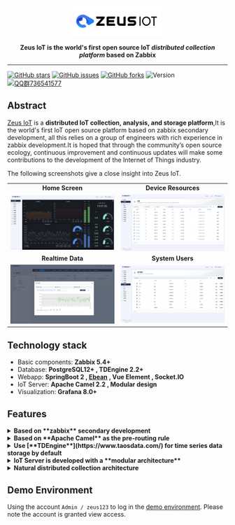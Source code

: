 <p align="center">
<img src="docs/images/zeus-iot-logo.png" alt="banner" width="200px">
</p>

<p align="center">
<b>Zeus IoT is the world's first open source IoT <i>distributed collection platform</i> based on Zabbix</b>
</p>

----

[![GitHub stars](https://img.shields.io/github/stars/zmops/zeus-iot.svg?label=Stars&logo=github)](https://github.com/zmops/zeus-iot)
[![GitHub issues](https://img.shields.io/github/issues/zmops/zeus-iot?label=Issuess&logo=github)](https://github.com/zmops/zeus-iot)
[![GitHub forks](https://img.shields.io/github/forks/zmops/zeus-iot?label=Forks&logo=github)](https://github.com/zmops/zeus-iot)
![Version](https://img.shields.io/badge/version-1.0.0--RELEASE-brightgreen)
[![QQ群736541577](https://img.shields.io/badge/QQ群-736541577-brightgreen)](https://qm.qq.com/cgi-bin/qm/qr?k=CcWBdkXjkgt99bBu5d_-1TeS36DhCkU4&jump_from=webapi)

## Abstract
[Zeus IoT](https://www.zmops.com/) is a **distributed IoT collection, analysis, and storage platform**,It is the world's first IoT open source platform based on zabbix secondary development, all this relies on a group of engineers with rich experience in zabbix development.It is hoped that through the community’s open source ecology, continuous improvement and continuous updates will make some contributions to the development of the Internet of Things industry.

The following screenshots give a close insight into Zeus IoT.
<table>
  <tr>
      <td width="50%" align="center"><b>Home Screen</b></td>
      <td width="50%" align="center"><b>Device Resources</b></td>
  </tr>
  <tr>
     <td><img src="docs/images/snapshot_1.jpg"/></td>
     <td><img src="docs/images/snapshot_3.jpg"/></td>
  </tr>
  <tr>
      <td width="50%" align="center"><b>Realtime Data</b></td>
      <td width="50%" align="center"><b>System Users</b></td>
  </tr>
  <tr>
     <td><img src="docs/images/snapshot_2.jpg"/></td>
     <td><img src="docs/images/snapshot_4.jpg"/></td>
  </tr>
</table>

## Technology stack
- Basic components: **Zabbix 5.4+**
- Database: **PostgreSQL12+ , TDEngine 2.2+**
- Webapp: **SpringBoot 2  ,  [Ebean](https://ebean.io/)  ,  Vue Element , Socket.IO**
- IoT Server: **Apache Camel 2.2 , Modular design**
- Visualization: **Grafana 8.0+**

## Features
<details>
  <summary><b>Based on **zabbix** secondary development</b></summary>
  Based on the powerful distributed capabilities of zabbix, cross-regional collection can be realized
</details>
<details>
  <summary><b>Based on **Apache Camel** as the pre-routing rule</b></summary>
  Very powerful rule-based routing engine, supports 300+ module access, including IoT protocols, born for low code; one line of code can start the protocol service interface.
</details>
<details>
  <summary><b>Use [**TDEngine**](https://www.taosdata.com/) for time series data storage by default</b></summary>
  An ultra-high performance distributed database designed and optimized for time series data.
</details>
<details>
  <summary><b>IoT Server is developed with a **modular architecture**</b></summary>
  IoT Server adopts the [Skywalking](https://github.com/apache/skywalking) modular architecture design, which can dynamically configure and enable modules, which is very easy to expand; at the same time, combined with the multi-point collection of Zabbix Proxy, a modular cluster can be implemented well.
</details>
<details>
  <summary><b>Natural distributed collection architecture</b></summary>
  Thanks to Zabbix's excellent architecture design, it has natural distributed collection capabilities, can be well horizontally expanded, and has the ability to cross-region and cross-network collection
</details>

## Demo Environment

Using the account `Admin / zeus123` to log in the [demo environment](https://zeusdemo.zmops.cn/). Please note the account is granted view access. 